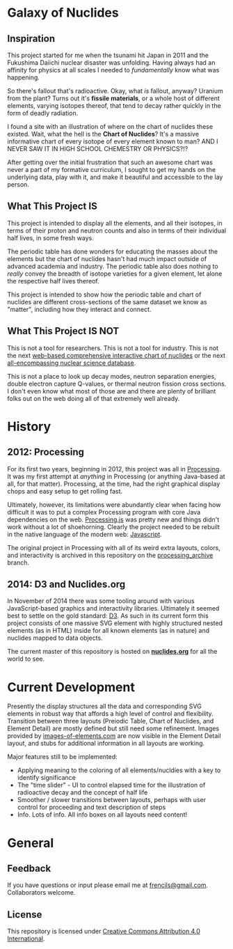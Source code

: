 Galaxy of Nuclides
==================

Inspiration
-----------

This project started for me when the tsunami hit Japan in 2011 and the Fukushima Daiichi nuclear disaster was unfolding. Having always had an affinity for physics at all scales I needed to *fundamentally* know what was happening.

So there's fallout that's radioactive. Okay, what *is* fallout, anyway? Uranium from the plant? Turns out it's **fissile materials**, or a whole host of different elements, varying isotopes thereof, that tend to decay rather quickly in the form of deadly radiation.

I found a site with an illustration of where on the chart of nuclides these existed. Wait, what the hell is the **Chart of Nuclides**? It's a massive informative chart of every isotope of every element known to man? AND I NEVER SAW IT IN HIGH SCHOOL CHEMESTRY OR PHYSICS?!?

After getting over the initial frustration that such an awesome chart was never a part of my formative curriculum, I sought to get my hands on the underlying data, play with it, and make it beautiful and accessible to the lay person.

What This Project IS
--------------------

This project is intended to display all the elements, and all their isotopes, in terms of their proton and neutron counts and also in terms of their individual half lives, in some fresh ways.

The periodic table has done wonders for educating the masses about the elements but the chart of nuclides hasn't had much impact outside of advanced academia and industry. The periodic table also does nothing to *really* convey the breadth of isotope varieties for a given element, let alone the respective half lives thereof.

This project is intended to show how the periodic table and chart of nuclides are different cross-sections of the same dataset we know as "matter", including how they interact and connect.

What This Project IS NOT
------------------------

This is not a tool for researchers. This is not a tool for industry. This is not the next [web-based comprehensive interactive chart of nuclides](http://www.nndc.bnl.gov/chart/) or the next [all-encompassing nuclear science database](http://www.nucleonica.net/).

This is not a place to look up decay modes, neutron separation energies, double electron capture Q-values, or thermal neutron fission cross sections. I don't even know what most of those are and there are plenty of brilliant folks out on the web doing all of that extremely well already.

History
=======

2012: Processing
----------------

For its first two years, beginning in 2012, this project was all in [Processing](https://processing.org/). It was my first attempt at *anything* in Processing (or anything Java-based at all, for that matter). Processing, at the time, had the right graphical display chops and easy setup to get rolling fast.

Ultimately, however, its limitations were abundantly clear when facing how difficult it was to put a complex Processing program with core Java dependencies on the web. [Processing.js](http://processingjs.org/) was pretty new and things didn't work without a lot of shoehorning. Clearly the project needed to be rebuilt in the native language of the modern web: [Javascript](http://blog.codinghorror.com/the-principle-of-least-power/).

The original project in Processing with all of its weird extra layouts, colors, and interactivity is archived in this repository on the [processing_archive](https://github.com/Frencil/galaxy_of_nuclides/tree/processing_archive) branch.

2014: D3 and Nuclides.org
-------------------------

In November of 2014 there was some tooling around with various JavaScript-based graphics and interactivity libraries. Ultimately it seemed best to settle on the gold standard: [D3](http://d3js.org/). As such in its current form this project consists of one massive SVG element with highly structured nested elements (as in HTML) inside for all known elements (as in nature) and nuclides mapped to data objects.

The current master of this repository is hosted on **[nuclides.org](http://nucldies.org)** for all the world to see.

Current Development
===================

Presently the display structures all the data and corresponding SVG elements in robust way that affords a high level of control and flexibility. Transition between three layouts (Preiodic Table, Chart of Nuclides, and Element Detail) are mostly defined but still need some refinement. Images provided by [images-of-elements.com](http://images-of-elements.com/) are now visible in the Element Detail layout, and stubs for additional information in all layouts are working.

Major features still to be implemented:

* Applying meaning to the coloring of all elements/nucldies with a key to identify significance
* The "time slider" - UI to control elapsed time for the illustration of radioactive decay and the concept of half life
* Smoother / slower transitions between layouts, perhaps with user control for proceeding and text description of steps
* Info. Lots of info. All info boxes on all layouts need content!

General
=======

Feedback
--------

If you have questions or input please email me at [frencils@gmail.com](mailto:frencils@gmail.com). Collaborators welcome.

License
-------

This repository is licensed under [Creative Commons Attribution 4.0 International](http://creativecommons.org/licenses/by/4.0/).
